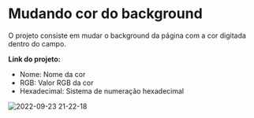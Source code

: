 <h1>Mudando cor do background</h1>

<p>O projeto consiste em mudar o background da página com a cor digitada dentro do campo.</p>
<p><strong>Link do projeto:</strong> </p>

<ul>
  <li>Nome: Nome da cor</li>
  <li>RGB: Valor RGB da cor</li>
  <li>Hexadecimal: Sistema de numeração hexadecimal</li>
</ul>

![2022-09-23 21-22-18](https://user-images.githubusercontent.com/96451066/192072056-dfafa4df-5ff4-4fa8-beee-d1f6ec280a86.gif)

